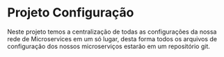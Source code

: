 # Projeto Configuração

Neste projeto temos a centralização de todas as configurações da nossa rede de Microservices em um só lugar, desta forma todos os arquivos de configuração dos nossos microserviços estarão em um repositório git.
